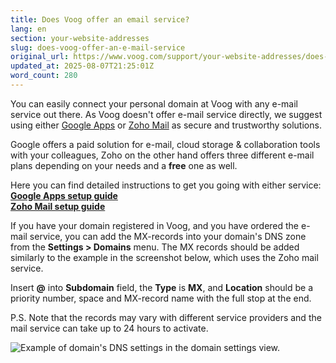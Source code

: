 ```yaml
---
title: Does Voog offer an email service?
lang: en
section: your-website-addresses
slug: does-voog-offer-an-e-mail-service
original_url: https://www.voog.com/support/your-website-addresses/does-voog-offer-an-e-mail-service
updated_at: 2025-08-07T21:25:01Z
word_count: 280
---
```

You can easily connect your personal domain at Voog with any e-mail service out there. As Voog doesn't offer e-mail service directly, we suggest using either [Google Apps](https://www.google.com/work/apps/business/ "https://www.google.com/work/apps/business/") or [Zoho Mail](https://www.zoho.com/mail/ "https://www.zoho.com/mail/") as secure and trustworthy solutions.  
  
Google offers a paid solution for e-mail, cloud storage & collaboration tools with your colleagues, Zoho on the other hand offers three different e-mail plans depending on your needs and a **free** one as well.

Here you can find detailed instructions to get you going with either service:  
**[Google Apps setup guide](/support/google-apps-setup-guide "/support/google-apps-setup-guide")**  
**[Zoho Mail setup guide](/support/zoho-mail-setup-guide "http://www.voog.com/support/zoho-mail-setup-guide")**

If you have your domain registered in Voog, and you have ordered the e-mail service, you can add the MX-records into your domain's DNS zone from the **Settings > Domains** menu. The MX records should be added similarly to the example in the screenshot below, which uses the Zoho mail service.

Insert **@** into **Subdomain** field, the **Type** is **MX**, and **Location** should be a priority number, space and MX-record name with the full stop at the end.  
  
P.S. Note that the records may vary with different service providers and the mail service can take up to 24 hours to activate.

![Example of domain's DNS settings in the domain settings view.](https://media.voog.com/0000/0036/2183/photos/Example_of_domain_DNS_block.webp "Example of domain's DNS settings in the domain settings view.")
